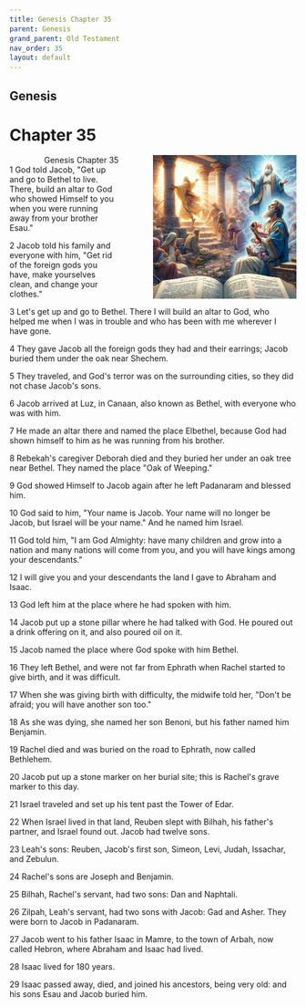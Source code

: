 ```yaml
---
title: Genesis Chapter 35
parent: Genesis
grand_parent: Old Testament
nav_order: 35
layout: default
---
```


## Genesis

# Chapter 35

<div style="clear: both; text-align: right;">
    <img src="/assets/Image/Genesis/500/35.jpg" alt="Genesis Chapter 35" class="chapter-image" style="max-width: 50%; height: auto; float: right; margin: 0 0 10px 10px; padding-left: 10%;">
    <figcaption style="font-size: 14px;">Genesis Chapter 35</figcaption>
</div>
1 God told Jacob, "Get up and go to Bethel to live. There, build an altar to God who showed Himself to you when you were running away from your brother Esau."

2 Jacob told his family and everyone with him, "Get rid of the foreign gods you have, make yourselves clean, and change your clothes."

3 Let's get up and go to Bethel. There I will build an altar to God, who helped me when I was in trouble and who has been with me wherever I have gone.

4 They gave Jacob all the foreign gods they had and their earrings; Jacob buried them under the oak near Shechem.

5 They traveled, and God's terror was on the surrounding cities, so they did not chase Jacob's sons.

6 Jacob arrived at Luz, in Canaan, also known as Bethel, with everyone who was with him.

7 He made an altar there and named the place Elbethel, because God had shown himself to him as he was running from his brother.

8 Rebekah's caregiver Deborah died and they buried her under an oak tree near Bethel. They named the place "Oak of Weeping."

9 God showed Himself to Jacob again after he left Padanaram and blessed him.

10 God said to him, "Your name is Jacob. Your name will no longer be Jacob, but Israel will be your name." And he named him Israel.

11 God told him, "I am God Almighty: have many children and grow into a nation and many nations will come from you, and you will have kings among your descendants."

12 I will give you and your descendants the land I gave to Abraham and Isaac.

13 God left him at the place where he had spoken with him.

14 Jacob put up a stone pillar where he had talked with God. He poured out a drink offering on it, and also poured oil on it.

15 Jacob named the place where God spoke with him Bethel.

16 They left Bethel, and were not far from Ephrath when Rachel started to give birth, and it was difficult.

17 When she was giving birth with difficulty, the midwife told her, "Don't be afraid; you will have another son too."

18 As she was dying, she named her son Benoni, but his father named him Benjamin.

19 Rachel died and was buried on the road to Ephrath, now called Bethlehem.

20 Jacob put up a stone marker on her burial site; this is Rachel's grave marker to this day.

21 Israel traveled and set up his tent past the Tower of Edar.

22 When Israel lived in that land, Reuben slept with Bilhah, his father's partner, and Israel found out. Jacob had twelve sons.

23 Leah's sons: Reuben, Jacob's first son, Simeon, Levi, Judah, Issachar, and Zebulun.

24 Rachel's sons are Joseph and Benjamin.

25 Bilhah, Rachel's servant, had two sons: Dan and Naphtali.

26 Zilpah, Leah's servant, had two sons with Jacob: Gad and Asher. They were born to Jacob in Padanaram.

27 Jacob went to his father Isaac in Mamre, to the town of Arbah, now called Hebron, where Abraham and Isaac had lived.

28 Isaac lived for 180 years.

29 Isaac passed away, died, and joined his ancestors, being very old: and his sons Esau and Jacob buried him.


